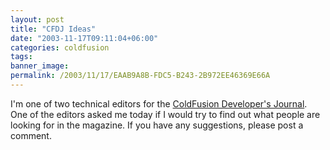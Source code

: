 ```yaml
---
layout: post
title: "CFDJ Ideas"
date: "2003-11-17T09:11:04+06:00"
categories: coldfusion 
tags: 
banner_image: 
permalink: /2003/11/17/EAAB9A8B-FDC5-B243-2B972EE46369E66A
---
```


I'm one of two technical editors for the <a href="http://www.sys-con.com/coldfusion/">ColdFusion Developer's Journal</a>. One of the editors asked me today if I would try to find out what people are looking for in the magazine. If you have any suggestions, please post a comment.